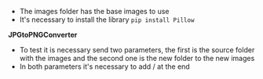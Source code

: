 - The images folder has the base images to use
- It's necessary to install the library `pip install Pillow`

**JPGtoPNGConverter**

- To test it is necessary send two parameters, the first is the source folder with the images and the second one is the
  new folder to the new images
- In both parameters it's necessary to add / at the end